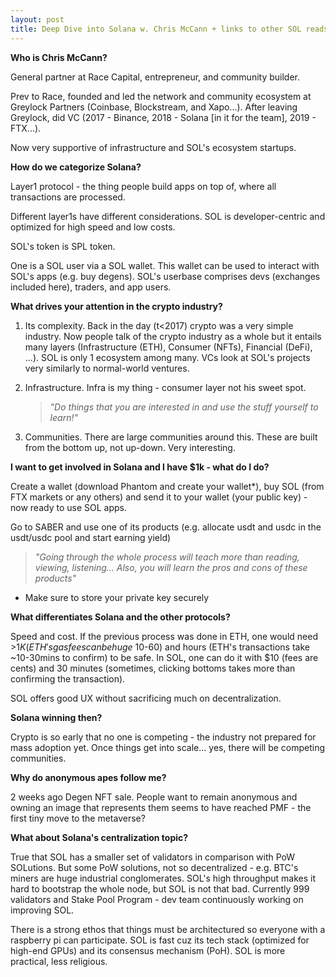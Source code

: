 ```yaml
---
layout: post
title: Deep Dive into Solana w. Chris McCann + links to other SOL reads
---
```


**Who is Chris McCann?**

General partner at Race Capital, entrepreneur, and community builder.

Prev to Race, founded and led the network and community ecosystem at Greylock Partners (Coinbase, Blockstream, and Xapo...). After leaving Greylock, did VC (2017 - Binance, 2018 - Solana [in it for the team], 2019 - FTX...).

Now very supportive of infrastructure and SOL's ecosystem startups.

**How do we categorize Solana?**

Layer1 protocol - the thing people build apps on top of, where all transactions are processed.

Different layer1s have different considerations. SOL is developer-centric and optimized for high speed and low costs.

SOL's token is SPL token.

One is a SOL user via a SOL wallet. This wallet can be used to interact with SOL's apps (e.g. buy degens). SOL's userbase comprises devs (exchanges included here), traders, and app users.

**What drives your attention in the crypto industry?**

1. Its complexity. Back in the day (t<2017) crypto was a very simple industry. Now people talk of the crypto industry as a whole but it entails many layers (Infrastructure (ETH), Consumer (NFTs), Financial (DeFi), ...). SOL is only 1 ecosystem among many. VCs look at SOL's projects very similarly to normal-world ventures.
2. Infrastructure. Infra is my thing - consumer layer not his sweet spot.

    > *"Do things that you are interested in and use the stuff yourself to learn!"*

3. Communities. There are large communities around this. These are built from the bottom up, not up-down. Very interesting.

**I want to get involved in Solana and I have $1k - what do I do?**

Create a wallet (download Phantom and create your wallet*), buy SOL (from FTX markets or any others) and send it to your wallet (your public key) - now ready to use SOL apps.

Go to SABER and use one of its products (e.g. allocate usdt and usdc in the usdt/usdc pool and start earning yield)

> *"Going through the whole process will teach more than reading, viewing, listening... Also, you will learn the pros and cons of these products"*

* Make sure to store your private key securely

**What differentiates Solana and the other protocols?**

Speed and cost. If the previous process was done in ETH, one would need >$1K (ETH's gas fees can be huge ~$10-60) and hours (ETH's transactions take ~10-30mins to confirm) to be safe. In SOL, one can do it with $10 (fees are cents) and 30 minutes (sometimes, clicking bottoms takes more than confirming the transaction).

SOL offers good UX without sacrificing much on decentralization.

**Solana winning then?**

Crypto is so early that no one is competing - the industry not prepared for mass adoption yet. Once things get into scale... yes, there will be competing communities.

**Why do anonymous apes follow me?**

2 weeks ago Degen NFT sale. People want to remain anonymous and owning an image that represents them seems to have reached PMF - the first tiny move to the metaverse?

**What about Solana's centralization topic?**

True that SOL has a smaller set of validators in comparison with PoW SOLutions. But some PoW solutions, not so decentralized - e.g. BTC's miners are huge industrial conglomerates. SOL's high throughput makes it hard to bootstrap the whole node, but SOL is not that bad. Currently 999 validators and Stake Pool Program - dev team continuously working on improving SOL.

There is a strong ethos that things must be architectured so everyone with a raspberry pi can participate. SOL is fast cuz its tech stack (optimized for high-end GPUs) and its consensus mechanism (PoH). SOL is more practical, less religious.
